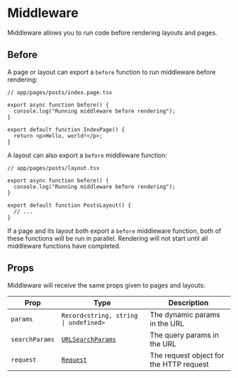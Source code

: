 # Middleware

Middleware allows you to run code before rendering layouts and pages.

## Before

A page or layout can export a `before` function to run middleware before rendering:

```tsx
// app/pages/posts/index.page.tsx

export async function before() {
  console.log("Running middleware before rendering");
}

export default function IndexPage() {
  return <p>Hello, world!</p>;
}
```

A layout can also export a `before` middleware function:

```tsx
// app/pages/posts/layout.tsx

export async function before() {
  console.log("Running middleware before rendering");
}

export default function PostsLayout() {
  // ...
}
```

If a page and its layout both export a `before` middleware function, both of these functions will be run in parallel. Rendering will not start until all middleware functions have completed.

## Props

Middleware will receive the same props given to pages and layouts:

| Prop           | Type                                                                                  | Description                             |
| -------------- | ------------------------------------------------------------------------------------- | --------------------------------------- |
| `params`       | `Record<string, string \| undefined>`                                                 | The dynamic params in the URL           |
| `searchParams` | [`URLSearchParams`](https://developer.mozilla.org/en-US/docs/Web/API/URLSearchParams) | The query params in the URL             |
| `request`      | [`Request`](https://developer.mozilla.org/en-US/docs/Web/API/Request)                 | The request object for the HTTP request |
